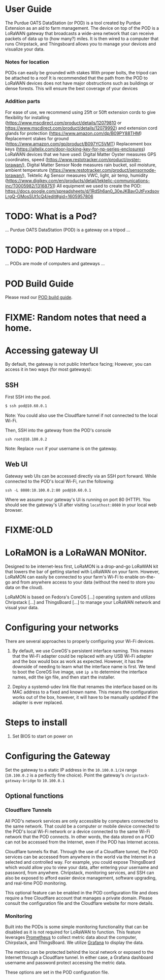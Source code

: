 # User Guide

The Purdue OATS DataStation (or POD) is a tool created by Purdue Extension as an aid to farm management. 
The device on top of the POD is a LoRaWAN gateway that broadcasts a wide-area network that can receive packets of data up to (how many?) miles. It is then wired to a computer that runs Chirpstack, and Thingsboard allows you to manage your devices and visualize your data.

### Notes for location
PODs can easily be grounded with stakes
With proper bolts, the tripod can be attached to a roof
It is recommended that the path from the POD to LoRaWAN devices does not have major obstructions such as buildings or dense forests. This will ensure the best coverage of your devices
### Addition parts
For ease of use, we recommend using 25ft or 50ft extension cords to give flexibility for installing (https://www.mscdirect.com/product/details/12079810 or  https://www.mscdirect.com/product/details/12079992) and extension cord glands for protection (https://www.amazon.com/dp/B09PY88THM)
Replacement stakes for ground (https://www.amazon.com/gp/product/B097YC5VMT)
Replacement box keys (https://altelix.com/door-locking-key-for-np-series-enclosures)
LoRaWAN devices that we have used: Digital Matter Oyster measures GPS coordinates, speed (https://www.restotracker.com/product/oyster-lorawan/), Digital Matter Sensor Node measures rain bucket, soil moisture, ambient temperature (https://www.restotracker.com/product/sensornode-lorawan/), Tektelic Ag Sensor measures VWC, light, air temp, humidity (https://www.digikey.com/en/products/detail/tektelic-communications-inc/T0005982/13168751)
All equipment we used to create the POD: https://docs.google.com/spreadsheets/d/1RdSh6an0_30eJKBavOJtFvxdsovLrgQ-GMosSUt1cQ4/edit#gid=1605957806

# TODO: What is a Pod?

... Purdue OATS DataStation (POD) is a gateway on a tripod ...

# TODO: POD Hardware

... PODs are mode of computers and gateways ...

# POD Build Guide

Please read our [POD build guide](./build-guide.md).

# FIXME: Random notes that need a home.

# Accessing gateway UI

By default, the gateway is not public Interface facing;
However, you can access it in two ways (for most gateways):

## SSH

First SSH into the pod.

```sh
$ ssh pod@10.60.0.1
```

Note: You could also use the Cloudflare tunnel if not connected to the local Wi-Fi.

Then, SSH into the gateway from the POD's console

```
ssh root@10.100.0.2
```

Note: Replace `root` if your username is on the gateway.

## Web UI

Gateway web UIs can be accessed directly via an SSH port forward.
While connected to the POD's local Wi-Fi, run the following:

```
ssh -L 8080:10.100.0.2:80 pod@10.60.0.1
```

Where we assume your gateway's UI is running on port 80 (HTTP).
You should see the gateway's UI after visiting `locathost:8080` in your local web browser.

# FIXME:OLD

# LoRaMON is a LoRaWAN MONitor.

Designed to be internet-less first, LoRaMON is a drop-and-go LoRaWAN kit that lowers the bar of getting started with LoRaWAN on your farm.
However, LoRaMON can easily be connected to your farm's Wi-Fi to enable on-the-go and from anywhere access to your data (without the need to store you data on the cloud).

LoRaMON is based on Fedora's CoreOS [...] operating system and utilizes Chripstack [...] and ThingsBoard [...] to manage your LoRaWAN network and visual your data.

# Configuring your networks

There are several approaches to properly configuring your Wi-Fi devices.

1. By default, we use CoreOS's persistent interface naming. This means that the
   Wi-Fi adapter could be replaced with any USB Wi-Fi adapter and the box would
   box as work as expected. However, it has the downside of needing to learn
   what the interface name is first. We tend to boot the CoreOS live image,
   use `ip a` to determine the interface names, edit the ign file, and then
   start the installer.

2. Deploy a systemd-udev link file that renames the interface based on its
   MAC address to a fixed and known name. This means the configuration works
   out of the box, however, it will have to be manually updated if the adapter
   is ever replaced.

# Steps to install

1. Set BIOS to start on power on

# Configuring the Gateway

Set the gateway to a static IP address in the `10.100.0.1/24` range (`10.100.0.2` is a perfectly fine choice).
Point the gateway's `chripstack-gateway-bridge` to `10.100.0.1`

## Optional functions

### Cloudflare Tunnels

All POD's network services are only accessible by computers connected to the same network.
That could be a computer or mobile device connected to the POD's local Wi-Fi network or a device connected to the same Wi-Fi network that the POD connects.
In other words, the data stored on a POD can not be accessed from the Internet, even if the POD has Internet access.

Cloudflare tunnels fix that.
Through the use of a Cloudflare tunnel, the POD services can be accessed from anywhere in the world via the Internet in a selected and controlled way.
For example, you could expose ThingsBoard which would allow you to view your data, after entering your username and password, from anywhere.
Chripstack, monitoring services, and SSH can also be exposed to afford easier device management, software upgrading, and real-time POD monitoring.

This optional feature can be enabled in the POD configuration file and does require a free Cloudflare account that manages a private domain.
Please consult the configuration file and the Cloudflare website for more details.

### Monitoring

Built into the PODs is some simple monitoring functionality that can be disabled as it is not required for LoRaWAN to function.
This feature leverages [Prometheus](https://prometheus.io/) to collect metric data about the computer, Chirpstack, and ThingsBoard.
We utilize [Grafana](https://grafana.com/) to display the data.

The metrics can be protected behind the local network or exposed to the Internet through a Cloudflare tunnel.
In either case, a Grafana dashboard username and password protect accessing the metric data.

These options are set in the POD configuration file.
